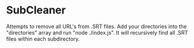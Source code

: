 # SubCleaner

Attempts to remove all URL's from .SRT files.
Add your directories into the "directories" array and run "node ./index.js".
It will recursively find all .SRT files within each subdirectory. 
